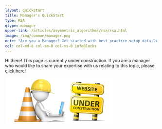 ```yaml
---
layout: quickstart
title: Manager's QuickStart
type: RSA
qtype: manager
upper-link: /articles/asymmetric_algorithms/rsa/rsa.html
image: /img/common/manager.png
note: "Are you a Manager? Get started with best practice setup details above."
col: col-md-8 col-sm-8 col-xs-8 infoBlocks
---
```

Hi there! This page is currently under construction. If you are a manager who would like to share your expertise with us relating to this topic, please <a href="/CONTRIBUTING-template.md">click here!</a>

<img src="/img/common/under_construction.jpg" style="width:70%;height:70%;" alt="under construction image">
